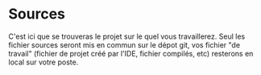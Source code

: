 # Sources

C'est ici que se trouveras le projet sur le quel vous travaillerez.
Seul les fichier sources seront mis en commun sur le dépot git, vos fichier "de travail" (fichier de projet créé par l'IDE, fichier compilés, etc) resterons en local sur votre poste.
